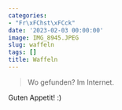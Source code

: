 ```yaml
---
categories:
- "Fr\xFChst\xFCck"
date: '2023-02-03 00:00:00'
image: IMG_8945.JPEG
slug: waffeln
tags: []
title: Waffeln
---
```



> Wo gefunden? Im Internet.

Guten Appetit! :)